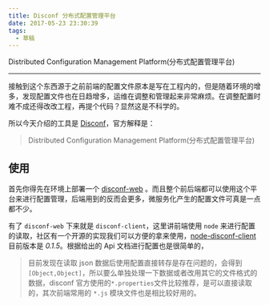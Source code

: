 ```yaml
---
title: Disconf 分布式配置管理平台
date: 2017-05-23 23:30:39
tags: 
  - 草稿
---
```


Distributed Configuration Management Platform(分布式配置管理平台)

---
接触到这个东西源于之前前端的配置文件原本是写在工程内的，但是随着环境的增多，发现配置文件也在日趋增多，运维在调整和管理起来非常麻烦。在调整配置时难不成还得改改工程，再提个代码？显然这是不科学的。

所以今天介绍的工具是 [Disconf](http://disconf.readthedocs.io/)，官方解释是：
> Distributed Configuration Management Platform(分布式配置管理平台)

## 使用
首先你得先在环境上部署一个 [disconf-web](http://disconf.readthedocs.io/zh_CN/latest/install/src/02.html) 。而且整个前后端都可以使用这个平台来进行配置管理，后端用到的反而会更多，微服务化产生的配置文件可真是一点都不少。

有了 `disconf-web` 下来就是 `disconf-client`，这里讲前端使用 `node` 来进行配置的读取，社区有一个开源的实现我们可以方便的拿来使用，[node-disconf-client](https://github.com/Corey600/node-disconf-client) 目前版本是 *0.1.5*。根据给出的 Api 文档进行配置也是很简单的，

> 目前发现在读取 json 数据后使用配置直接转存是存在问题的，会得到`[Object,Object]`，所以要么单独处理一下数据或者改用其它的文件格式的数据，disconf 官方使用的`*.properties`文件比较推荐，是可以直接读取的，其次前端常用的 `*.js` 模块文件也是相比较好用的。
